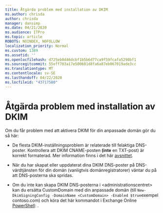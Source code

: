 ```yaml
---
title: Åtgärda problem med installation av DKIM
ms.author: chrisda
author: chrisda
manager: dansimp
ms.date: 04/21/2020
ms.audience: ITPro
ms.topic: article
ROBOTS: NOINDEX, NOFOLLOW
localization_priority: Normal
ms.custom: 1389
ms.assetid: ''
ms.openlocfilehash: d725eb0d46dcbf1b5b6d77ca9f59fcafa5298bf1
ms.sourcegitcommit: 55eff703a17e500681d8fa6a87eb067019ade3cc
ms.translationtype: MT
ms.contentlocale: sv-SE
ms.lasthandoff: 04/22/2020
ms.locfileid: "43717580"
---
```

# <a name="fix-dkim-setup-issues"></a>Åtgärda problem med installation av DKIM

Om du får problem med att aktivera DKIM för din anpassade domän gör du så här:

- De flesta DKIM-inställningsproblem är relaterade till felaktiga DNS-poster. Kontrollera att DKIM CNAME-posten **(inte** en TXT-post) är korrekt formaterad. Mer information finns i det här [avsnittet](https://docs.microsoft.com/office365/SecurityCompliance/use-dkim-to-validate-outbound-email#what-you-need-to-do-to-manually-set-up-dkim-in-office-365).

- När du har skapat eller uppdaterat dina DKIM DNS-poster på DNS-värdtjänsten för din domän (vanligtvis domänregistratorer) väntar du på att DNS-posterna ska spridas.

- Om du inte kan skapa DKIM DNS-posterna i \<administrationscentret\> kan du ersätta CustomDomain med din anpassade domän (till `New-DkimSigningConfig -DomainName <CustomDomain> -Enabled $true`exempel contoso.com) och köra det här kommandot i Exchange Online [PowerShell](https://docs.microsoft.com/powershell/exchange/exchange-online/connect-to-exchange-online-powershell/connect-to-exchange-online-powershell): .
